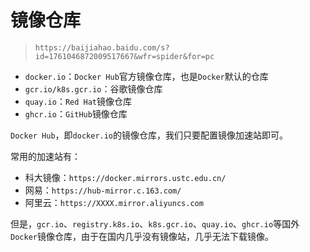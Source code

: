 # 镜像仓库

>`https://baijiahao.baidu.com/s?id=1761046872009517667&wfr=spider&for=pc`

- `docker.io`：`Docker Hub`官方镜像仓库，也是`Docker`默认的仓库
- `gcr.io/k8s.gcr.io`：谷歌镜像仓库
- `quay.io`：`Red Hat`镜像仓库
- `ghcr.io`：`GitHub`镜像仓库

`Docker Hub`，即`docker.io`的镜像仓库，我们只要配置镜像加速站即可。

常用的加速站有：

- 科大镜像：`https://docker.mirrors.ustc.edu.cn/`
- 网易：`https://hub-mirror.c.163.com/`
- 阿里云：`https://XXXX.mirror.aliyuncs.com`

但是，`gcr.io`、`registry.k8s.io`、`k8s.gcr.io`、`quay.io`、`ghcr.io`等国外`Docker`镜像仓库，由于在国内几乎没有镜像站，几乎无法下载镜像。